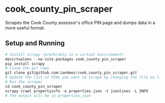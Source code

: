cook_county_pin_scraper
=======================

Scrapes the Cook County assessor's office PIN page and dumps data in a more useful format.

Setup and Running
-----------------

```python
# Install scrapy (preferably in a virtual environment)
mkvirtualenv --no-site-packages cook_county_pin_scraper
pip install scrapy
# Clone the git repo
git clone git@github.com:iandees/cook_county_pin_scraper.git
# Update the list of PINs you want to scrape by changing the file on line 12 in cook_county_pin_scraper/spiders/propertyinfo.py
# Run the scraper
cd cook_county_pin_scraper
scrapy crawl propertyinfo -o properties.json -t jsonlines -L INFO
# The output will be in properties.json
```

